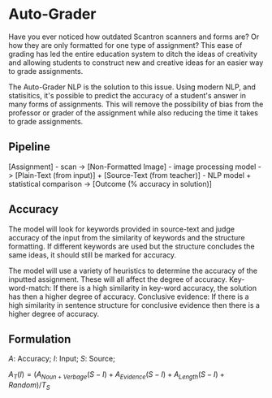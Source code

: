 # Auto-Grader

Have you ever noticed how outdated Scantron scanners and forms are?
Or how they are only formatted for one type of assignment?
This ease of grading has led the entire education system to ditch the
ideas of creativity and allowing students to construct new and creative
ideas for an easier way to grade assignments.

The Auto-Grader NLP is the solution to this issue.  Using modern NLP,
and statisitics, it's possible to predict the accuracy of a student's
answer in many forms of assignments.  This will remove the possibility
of bias from the professor or grader of the assignment while also reducing
the time it takes to grade assignments.

## Pipeline

[Assignment] - scan -> [Non-Formatted Image] - image processing model ->
[Plain-Text (from input)] + [Source-Text (from teacher)] - NLP model + 
statistical comparison -> [Outcome (% accuracy in solution)]

## Accuracy

The model will look for keywords provided in source-text and judge
accuracy of the input from the similarity of keywords and the structure
formatting.  If different keywords are used but the structure concludes
the same ideas, it should still be marked for accuracy.

The model will use a variety of heuristics to determine the accuracy of the
inputted assignment.  These will all affect the degree of accuracy.
Key-word-match: If there is a high similarity in key-word accuracy, the solution
has then a higher degree of accuracy.
Conclusive evidence: If there is a high similarity in sentence structure for
conclusive evidence then there is a higher degree of accuracy.

## Formulation

$A$: Accuracy; $I$: Input; $S$: Source;

$A_T(I) = ( A_{Noun+Verbage}(S-I) + A_{Evidence}(S-I) + A_{Length}(S-I) + {Random} ) / T_S$
